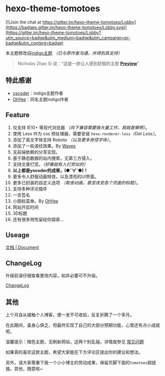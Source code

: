 hexo-theme-tomotoes
======================
[![Join the chat at https://gitter.im/hexo-theme-tomotoes/Lobby](https://badges.gitter.im/hexo-theme-tomotoes/Lobby.svg)](https://gitter.im/hexo-theme-tomotoes/Lobby?utm_source=badge&utm_medium=badge&utm_campaign=pr-badge&utm_content=badge)  

本主题修改自[indigo主题](https://github.com/yscoder/hexo-theme-indigo) *（已与原作者沟通，并得到其支持）*    

> Nicholas Zhao Si 说：“这是一款让人感到舒服的主题 **[Preview](http://tomotoes.com/)**”

## 特此感谢

- [yscoder](http://imys.net/)：indigo主题作者
- [OhYee](https://www.oyohyee.com)：同名主题indigo作者  

## Feature
1. 仅支持 IE10+ 等现代浏览器 *（向下兼容需要做大量工作，我就是懒啊）*。
2. 使用 Less 作为 css 预处理器，需要安装 `hexo-renderer-less`*（Get Less）*。
3. 添加了英文字体支持 Roboto *（以及更多奇怪字体）*。
4. 添加了一些波纹效果。By [Waves](https://github.com/fians/Waves)
5. 无前端依赖的分享实现。
6. 基于静态数据的站内搜索，无第三方侵入。
7. 支持文章打赏。*（好像就有人打赏似的）*
8. **以上都是yscoder的成果，(●ˇ∀ˇ●)！**
9. 更多令人舒服动画特效，以及漂亮的UI界面。
10. 更多已封装的自定义选项 *（取舍动画，甚至改变各个页面的标题）*。
11. 支持多种评论插件
12. 一言签名
13. 小图标菜单。By [OhYee](https://www.oyohyee.com)
14. 网站开启时间
15. 3D标题
16. 还有很多特性留给你探索...

## Useage

[文档 | Document](https://github.com/jinmaqaq/hexo-theme-tomotoes/wiki)

## ChangeLog

升级前请仔细查看更改内容，如非必要可不升级。

[ChangeLog](https://github.com/jinmaqaq/hexo-theme-tomotoes/releases)

## 其他

上个月自从接触个人博客，便一发不可收拾，反复折腾了一个多月。  

在此期间，虽身心俱乏，但最终实现了自己的大部分预期功能，心里还有点小成就呢。

温馨提示：暗色主题，无刷新网站，这两个别乱碰，详情就参见 [常见问题](https://github.com/JinmaQAQ/hexo-theme-tomotoes/wiki/%E5%B8%B8%E8%A7%81%E9%97%AE%E9%A2%98)

如果真的喜欢这款主题，希望大家能在下方评论区提出你的建议和想法。  

另外，请大家尊重下我一个小小博主的劳动成果，保留页脚下面的`tomotoes`超链接。其他，随意啦~

